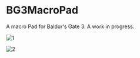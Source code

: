 # BG3MacroPad
A macro Pad for Baldur's Gate 3.  A work in progress.

![1](https://github.com/user-attachments/assets/ebbc0cd6-4471-42ba-8795-2129253c7668)

![2](https://github.com/user-attachments/assets/60e51b51-e715-4a7b-a5b3-45d7e20448b9)
